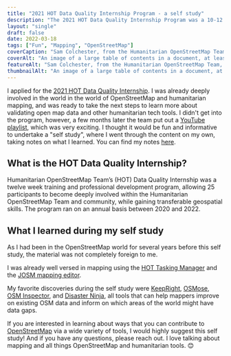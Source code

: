```yaml
---
title: "2021 HOT Data Quality Internship Program - a self study"
description: "The 2021 HOT Data Quality Internship Program was a 10-12 week program that showed community mappers how to review the quality of data, carry out mapping and validation, as well as provide feedback to mappers on HOT remote mapping projects including activations. It involved learning and using new and existing OSM Quality Assurance tools to improve the quality of data in OpenStreetMap"
layout: "single"
draft: false
date: 2022-03-18
tags: ["Fun", "Mapping", "OpenStreetMap"]
coverCaption: "Sam Colchester, from the Humanitarian OpenStreetMap Team, leads an advanced session on the Java OpenStreetMap Editor (JOSM) as part of the 2021 Data Quality Internship."
coverAlt: "An image of a large table of contents in a document, at least 17 pages long."
featureAlt: "Sam Colchester, from the Humanitarian OpenStreetMap Team, leads an advanced session on the Java OpenStreetMap Editor (JOSM) as part of the 2021 Data Quality Internship."
thumbnailAlt: "An image of a large table of contents in a document, at least 17 pages long."
---
```


I applied for the [2021 HOT Data Quality Internship](https://docs.google.com/presentation/d/1yB-7cQryTZW-tt8ao6zfnOBt9n1tCzEXFI8WHiBdE4Y/edit?slide=id.gb4b343900e_0_0#slide=id.gb4b343900e_0_0). I was already deeply involved in the world  in the world of OpenStreetMap and humanitarian mapping, and was ready to take the next steps to learn more about validating open map data and other humanitarian tech tools. I didn't get into the program, however, a few months later the team put out a [YouTube playlist](https://www.youtube.com/watch?v=UaPwrfES5W0&list=PLb9506_-6FMGuWDuwCBDIj07hHAMCQKTN), which was very exciting. I thought it would be fun and informative to undertake a "self study", where I went through the content on my own, taking notes on what I learned. You can find my notes [here](https://docs.google.com/document/d/11pZZYxmmiNwgV6zJdVREVpIAzyMqpc-yhdWu39aUcCc/edit?tab=t.0).

## What is the HOT Data Quality Internship?

Humanitarian OpenStreetMap Team’s (HOT) Data Quality Internship was a twelve week training and professional development program, allowing 25 participants to become deeply involved within the Humanitarian OpenStreetMap Team and community, while gaining transferable geospatial skills. The program ran on an annual basis between 2020 and 2022.

## What I learned during my self study

As I had been in the OpenStreetMap world for several years before this self study, the material was not completely foreign to me. 

I was already well versed in mapping using the [HOT Tasking Manager](https://tasks.hotosm.org/) and the [JOSM mapping editor](https://josm.openstreetmap.de/).

My favorite discoveries during the self study were [KeepRight](https://keepright.at/), [OSMose](https://osmose.openstreetmap.fr), [OSM Inspector](https://tools.geofabrik.de), and [Disaster Ninja](https://disaster.ninja), all tools that can help mappers improve on existing OSM data and inform on which areas of the world might have data gaps. 

If you are interested in learning about ways that you can contribute to [OpenStreetMap](https://www.openstreetmap.org) via a wide variety of tools, I would highly suggest this self study! And if you have any questions, please reach out. I love talking about mapping and all things OpenStreetMap and humanitarian tools. 😊